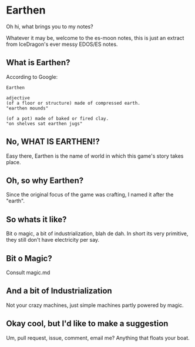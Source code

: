 Earthen
=======

Oh hi, what brings you to my notes?

Whatever it may be, welcome to the es-moon notes, this is just an extract from IceDragon's ever messy EDOS/ES notes.


## What is Earthen?
According to Google:
```
Earthen

adjective
(of a floor or structure) made of compressed earth.
"earthen mounds"

(of a pot) made of baked or fired clay.
"on shelves sat earthen jugs"
```

## No, WHAT IS EARTHEN!?
Easy there, Earthen is the name of world in which this game's story takes place.

## Oh, so why Earthen?
Since the original focus of the game was crafting, I named it after the "earth".

## So whats it like?
Bit o magic, a bit of industrialization, blah de dah.
In short its very primitive, they still don't have electricity per say.

## Bit o Magic?
Consult magic.md

## And a bit of Industrialization
Not your crazy machines, just simple machines partly powered by magic.

## Okay cool, but I'd like to make a suggestion

Um, pull request, issue, comment, email me?
Anything that floats your boat.

